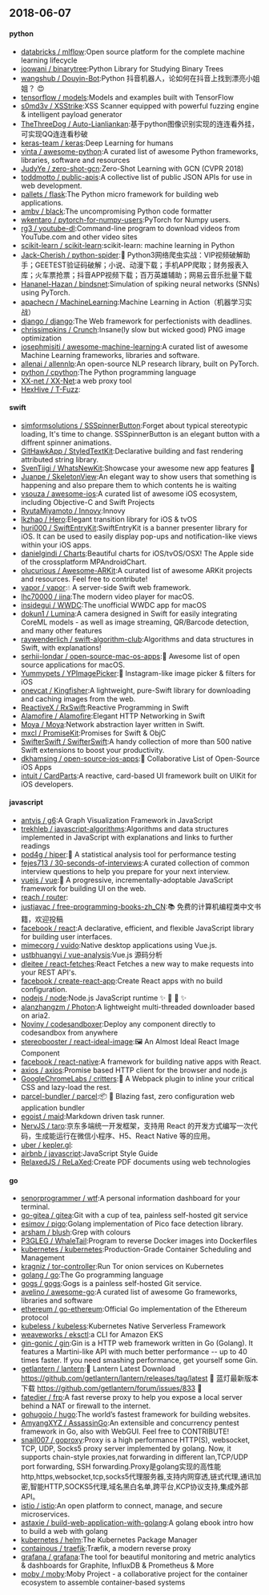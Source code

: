 ## 2018-06-07

#### python
* [databricks / mlflow](https://github.com/databricks/mlflow):Open source platform for the complete machine learning lifecycle
* [joowani / binarytree](https://github.com/joowani/binarytree):Python Library for Studying Binary Trees
* [wangshub / Douyin-Bot](https://github.com/wangshub/Douyin-Bot):Python 抖音机器人，论如何在抖音上找到漂亮小姐姐？
😍
* [tensorflow / models](https://github.com/tensorflow/models):Models and examples built with TensorFlow
* [s0md3v / XSStrike](https://github.com/s0md3v/XSStrike):XSS Scanner equipped with powerful fuzzing engine & intelligent payload generator
* [TheThreeDog / Auto-Lianliankan](https://github.com/TheThreeDog/Auto-Lianliankan):基于python图像识别实现的连连看外挂，可实现QQ连连看秒破
* [keras-team / keras](https://github.com/keras-team/keras):Deep Learning for humans
* [vinta / awesome-python](https://github.com/vinta/awesome-python):A curated list of awesome Python frameworks, libraries, software and resources
* [JudyYe / zero-shot-gcn](https://github.com/JudyYe/zero-shot-gcn):Zero-Shot Learning with GCN (CVPR 2018)
* [toddmotto / public-apis](https://github.com/toddmotto/public-apis):A collective list of public JSON APIs for use in web development.
* [pallets / flask](https://github.com/pallets/flask):The Python micro framework for building web applications.
* [ambv / black](https://github.com/ambv/black):The uncompromising Python code formatter
* [wkentaro / pytorch-for-numpy-users](https://github.com/wkentaro/pytorch-for-numpy-users):PyTorch for Numpy users.
* [rg3 / youtube-dl](https://github.com/rg3/youtube-dl):Command-line program to download videos from YouTube.com and other video sites
* [scikit-learn / scikit-learn](https://github.com/scikit-learn/scikit-learn):scikit-learn: machine learning in Python
* [Jack-Cherish / python-spider](https://github.com/Jack-Cherish/python-spider):🌈
Python3网络爬虫实战：VIP视频破解助手；GEETEST验证码破解；小说、动漫下载；手机APP爬取；财务报表入库；火车票抢票；抖音APP视频下载；百万英雄辅助；网易云音乐批量下载
* [Hananel-Hazan / bindsnet](https://github.com/Hananel-Hazan/bindsnet):Simulation of spiking neural networks (SNNs) using PyTorch.
* [apachecn / MachineLearning](https://github.com/apachecn/MachineLearning):Machine Learning in Action（机器学习实战）
* [django / django](https://github.com/django/django):The Web framework for perfectionists with deadlines.
* [chrissimpkins / Crunch](https://github.com/chrissimpkins/Crunch):Insane(ly slow but wicked good) PNG image optimization
* [josephmisiti / awesome-machine-learning](https://github.com/josephmisiti/awesome-machine-learning):A curated list of awesome Machine Learning frameworks, libraries and software.
* [allenai / allennlp](https://github.com/allenai/allennlp):An open-source NLP research library, built on PyTorch.
* [python / cpython](https://github.com/python/cpython):The Python programming language
* [XX-net / XX-Net](https://github.com/XX-net/XX-Net):a web proxy tool
* [HexHive / T-Fuzz](https://github.com/HexHive/T-Fuzz):

#### swift
* [simformsolutions / SSSpinnerButton](https://github.com/simformsolutions/SSSpinnerButton):Forget about typical stereotypic loading, It's time to change. SSSpinnerButton is an elegant button with a diffrent spinner animations.
* [GitHawkApp / StyledTextKit](https://github.com/GitHawkApp/StyledTextKit):Declarative building and fast rendering attributed string library.
* [SvenTiigi / WhatsNewKit](https://github.com/SvenTiigi/WhatsNewKit):Showcase your awesome new app features
📱
* [Juanpe / SkeletonView](https://github.com/Juanpe/SkeletonView):An elegant way to show users that something is happening and also prepare them to which contents he is waiting
* [vsouza / awesome-ios](https://github.com/vsouza/awesome-ios):A curated list of awesome iOS ecosystem, including Objective-C and Swift Projects
* [RyutaMiyamoto / Innovy](https://github.com/RyutaMiyamoto/Innovy):Innovy
* [lkzhao / Hero](https://github.com/lkzhao/Hero):Elegant transition library for iOS & tvOS
* [huri000 / SwiftEntryKit](https://github.com/huri000/SwiftEntryKit):SwiftEntryKit is a banner presenter library for iOS. It can be used to easily display pop-ups and notification-like views within your iOS apps.
* [danielgindi / Charts](https://github.com/danielgindi/Charts):Beautiful charts for iOS/tvOS/OSX! The Apple side of the crossplatform MPAndroidChart.
* [olucurious / Awesome-ARKit](https://github.com/olucurious/Awesome-ARKit):A curated list of awesome ARKit projects and resources. Feel free to contribute!
* [vapor / vapor](https://github.com/vapor/vapor):💧
A server-side Swift web framework.
* [lhc70000 / iina](https://github.com/lhc70000/iina):The modern video player for macOS.
* [insidegui / WWDC](https://github.com/insidegui/WWDC):The unofficial WWDC app for macOS
* [dokun1 / Lumina](https://github.com/dokun1/Lumina):A camera designed in Swift for easily integrating CoreML models - as well as image streaming, QR/Barcode detection, and many other features
* [raywenderlich / swift-algorithm-club](https://github.com/raywenderlich/swift-algorithm-club):Algorithms and data structures in Swift, with explanations!
* [serhii-londar / open-source-mac-os-apps](https://github.com/serhii-londar/open-source-mac-os-apps):🚀
Awesome list of open source applications for macOS.
* [Yummypets / YPImagePicker](https://github.com/Yummypets/YPImagePicker):📸
Instagram-like image picker & filters for iOS
* [onevcat / Kingfisher](https://github.com/onevcat/Kingfisher):A lightweight, pure-Swift library for downloading and caching images from the web.
* [ReactiveX / RxSwift](https://github.com/ReactiveX/RxSwift):Reactive Programming in Swift
* [Alamofire / Alamofire](https://github.com/Alamofire/Alamofire):Elegant HTTP Networking in Swift
* [Moya / Moya](https://github.com/Moya/Moya):Network abstraction layer written in Swift.
* [mxcl / PromiseKit](https://github.com/mxcl/PromiseKit):Promises for Swift & ObjC
* [SwifterSwift / SwifterSwift](https://github.com/SwifterSwift/SwifterSwift):A handy collection of more than 500 native Swift extensions to boost your productivity.
* [dkhamsing / open-source-ios-apps](https://github.com/dkhamsing/open-source-ios-apps):📱
Collaborative List of Open-Source iOS Apps
* [intuit / CardParts](https://github.com/intuit/CardParts):A reactive, card-based UI framework built on UIKit for iOS developers.

#### javascript
* [antvis / g6](https://github.com/antvis/g6):A Graph Visualization Framework in JavaScript
* [trekhleb / javascript-algorithms](https://github.com/trekhleb/javascript-algorithms):Algorithms and data structures implemented in JavaScript with explanations and links to further readings
* [pod4g / hiper](https://github.com/pod4g/hiper):🚀
A statistical analysis tool for performance testing
* [fejes713 / 30-seconds-of-interviews](https://github.com/fejes713/30-seconds-of-interviews):A curated collection of common interview questions to help you prepare for your next interview.
* [vuejs / vue](https://github.com/vuejs/vue):🖖
A progressive, incrementally-adoptable JavaScript framework for building UI on the web.
* [reach / router](https://github.com/reach/router):
* [justjavac / free-programming-books-zh_CN](https://github.com/justjavac/free-programming-books-zh_CN):📚
免费的计算机编程类中文书籍，欢迎投稿
* [facebook / react](https://github.com/facebook/react):A declarative, efficient, and flexible JavaScript library for building user interfaces.
* [mimecorg / vuido](https://github.com/mimecorg/vuido):Native desktop applications using Vue.js.
* [ustbhuangyi / vue-analysis](https://github.com/ustbhuangyi/vue-analysis):Vue.js 源码分析
* [dleitee / react-fetches](https://github.com/dleitee/react-fetches):React Fetches a new way to make requests into your REST API's.
* [facebook / create-react-app](https://github.com/facebook/create-react-app):Create React apps with no build configuration.
* [nodejs / node](https://github.com/nodejs/node):Node.js JavaScript runtime
✨
🐢
🚀
✨
* [alanzhangzm / Photon](https://github.com/alanzhangzm/Photon):A lightweight multi-threaded downloader based on aria2.
* [Noviny / codesandboxer](https://github.com/Noviny/codesandboxer):Deploy any component directly to codesandbox from anywhere
* [stereobooster / react-ideal-image](https://github.com/stereobooster/react-ideal-image):🖼️
An Almost Ideal React Image Component
* [facebook / react-native](https://github.com/facebook/react-native):A framework for building native apps with React.
* [axios / axios](https://github.com/axios/axios):Promise based HTTP client for the browser and node.js
* [GoogleChromeLabs / critters](https://github.com/GoogleChromeLabs/critters):🦔 A Webpack plugin to inline your critical CSS and lazy-load the rest.
* [parcel-bundler / parcel](https://github.com/parcel-bundler/parcel):📦
🚀
Blazing fast, zero configuration web application bundler
* [egoist / maid](https://github.com/egoist/maid):Markdown driven task runner.
* [NervJS / taro](https://github.com/NervJS/taro):京东多端统一开发框架，支持用 React 的开发方式编写一次代码，生成能运行在微信小程序、H5、React Native 等的应用。
* [uber / kepler.gl](https://github.com/uber/kepler.gl):
* [airbnb / javascript](https://github.com/airbnb/javascript):JavaScript Style Guide
* [RelaxedJS / ReLaXed](https://github.com/RelaxedJS/ReLaXed):Create PDF documents using web technologies

#### go
* [senorprogrammer / wtf](https://github.com/senorprogrammer/wtf):A personal information dashboard for your terminal.
* [go-gitea / gitea](https://github.com/go-gitea/gitea):Git with a cup of tea, painless self-hosted git service
* [esimov / pigo](https://github.com/esimov/pigo):Golang implementation of Pico face detection library.
* [arsham / blush](https://github.com/arsham/blush):Grep with colours
* [P3GLEG / WhaleTail](https://github.com/P3GLEG/WhaleTail):Program to reverse Docker images into Dockerfiles
* [kubernetes / kubernetes](https://github.com/kubernetes/kubernetes):Production-Grade Container Scheduling and Management
* [kragniz / tor-controller](https://github.com/kragniz/tor-controller):Run Tor onion services on Kubernetes
* [golang / go](https://github.com/golang/go):The Go programming language
* [gogs / gogs](https://github.com/gogs/gogs):Gogs is a painless self-hosted Git service.
* [avelino / awesome-go](https://github.com/avelino/awesome-go):A curated list of awesome Go frameworks, libraries and software
* [ethereum / go-ethereum](https://github.com/ethereum/go-ethereum):Official Go implementation of the Ethereum protocol
* [kubeless / kubeless](https://github.com/kubeless/kubeless):Kubernetes Native Serverless Framework
* [weaveworks / eksctl](https://github.com/weaveworks/eksctl):a CLI for Amazon EKS
* [gin-gonic / gin](https://github.com/gin-gonic/gin):Gin is a HTTP web framework written in Go (Golang). It features a Martini-like API with much better performance -- up to 40 times faster. If you need smashing performance, get yourself some Gin.
* [getlantern / lantern](https://github.com/getlantern/lantern):🔴
Lantern Latest Download https://github.com/getlantern/lantern/releases/tag/latest
🔴
蓝灯最新版本下载 https://github.com/getlantern/forum/issues/833
🔴
* [fatedier / frp](https://github.com/fatedier/frp):A fast reverse proxy to help you expose a local server behind a NAT or firewall to the internet.
* [gohugoio / hugo](https://github.com/gohugoio/hugo):The world’s fastest framework for building websites.
* [AmyangXYZ / AssassinGo](https://github.com/AmyangXYZ/AssassinGo):An extensible and concurrency pentest framework in Go, also with WebGUI. Feel free to CONTRIBUTE!
* [snail007 / goproxy](https://github.com/snail007/goproxy):Proxy is a high performance HTTP(S), websocket, TCP, UDP, Socks5 proxy server implemented by golang. Now, it supports chain-style proxies,nat forwarding in different lan,TCP/UDP port forwarding, SSH forwarding.Proxy是golang实现的高性能http,https,websocket,tcp,socks5代理服务器,支持内网穿透,链式代理,通讯加密,智能HTTP,SOCKS5代理,域名黑白名单,跨平台,KCP协议支持,集成外部API。
* [istio / istio](https://github.com/istio/istio):An open platform to connect, manage, and secure microservices.
* [astaxie / build-web-application-with-golang](https://github.com/astaxie/build-web-application-with-golang):A golang ebook intro how to build a web with golang
* [kubernetes / helm](https://github.com/kubernetes/helm):The Kubernetes Package Manager
* [containous / traefik](https://github.com/containous/traefik):Træfik, a modern reverse proxy
* [grafana / grafana](https://github.com/grafana/grafana):The tool for beautiful monitoring and metric analytics & dashboards for Graphite, InfluxDB & Prometheus & More
* [moby / moby](https://github.com/moby/moby):Moby Project - a collaborative project for the container ecosystem to assemble container-based systems
